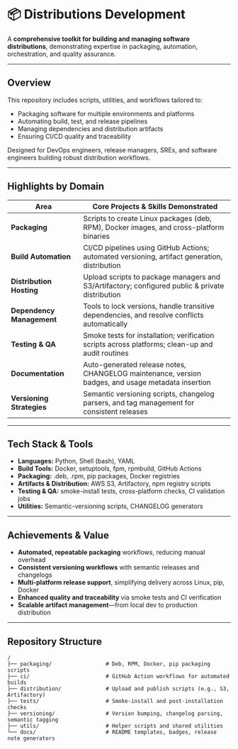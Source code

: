 # 📦 Distributions Development

A **comprehensive toolkit for building and managing software distributions**, demonstrating expertise in packaging, automation, orchestration, and quality assurance.

---

## Overview

This repository includes scripts, utilities, and workflows tailored to:

- Packaging software for multiple environments and platforms  
- Automating build, test, and release pipelines  
- Managing dependencies and distribution artifacts  
- Ensuring CI/CD quality and traceability  

Designed for DevOps engineers, release managers, SREs, and software engineers building robust distribution workflows.

---

## Highlights by Domain

| Area                    | Core Projects & Skills Demonstrated                                                                 |
|-------------------------|-----------------------------------------------------------------------------------------------------|
| **Packaging**           | Scripts to create Linux packages (deb, RPM), Docker images, and cross-platform binaries            |
| **Build Automation**    | CI/CD pipelines using GitHub Actions; automated versioning, artifact generation, distribution       |
| **Distribution Hosting**| Upload scripts to package managers and S3/Artifactory; configured public & private distribution    |
| **Dependency Management** | Tools to lock versions, handle transitive dependencies, and resolve conflicts automatically       |
| **Testing & QA**        | Smoke tests for installation; verification scripts across platforms; clean-up and audit routines    |
| **Documentation**       | Auto-generated release notes, CHANGELOG maintenance, version badges, and usage metadata insertion  |
| **Versioning Strategies** | Semantic versioning scripts, changelog parsers, and tag management for consistent releases          |

---

## Tech Stack & Tools

- **Languages:** Python, Shell (bash), YAML
- **Build Tools:** Docker, setuptools, fpm, rpmbuild, GitHub Actions
- **Packaging:** .deb, .rpm, pip packages, Docker registries
- **Artifacts & Distribution:** AWS S3, Artifactory, npm registry scripts
- **Testing & QA:** smoke-install tests, cross-platform checks, CI validation jobs  
- **Utilities:** Semantic-versioning scripts, CHANGELOG generators

---

## Achievements & Value

- **Automated, repeatable packaging** workflows, reducing manual overhead
- **Consistent versioning workflows** with semantic releases and changelogs
- **Multi-platform release support**, simplifying delivery across Linux, pip, Docker
- **Enhanced quality and traceability** via smoke tests and CI verification
- **Scalable artifact management**—from local dev to production distribution

---

## Repository Structure

```text
/
├── packaging/                 # Deb, RPM, Docker, pip packaging scripts
├── ci/                        # GitHub Action workflows for automated builds
├── distribution/              # Upload and publish scripts (e.g., S3, Artifactory)
├── tests/                     # Smoke-install and post-installation checks
├── versioning/                # Version bumping, changelog parsing, semantic tagging
├── utils/                     # Helper scripts and shared utilities
└── docs/                      # README templates, badges, release note generators
